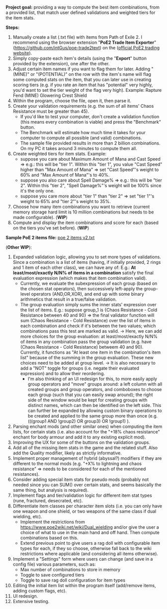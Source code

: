 ﻿**Project goal:** providing a way to compute the best item combinations, from a provided list, that match user defined validations and weighted tiers for the item stats.

**Steps:**
1. Manually create a list (.txt file) with items from Path of Exile 2. I recommend using the browser extension "**PoE2 Trade Item Exporter**" (https://github.com/intGus/poe-trade2text) on the ([official PoE2 trading website](https://www.pathofexile.com/trade2/search/poe2)).
2. Simply copy-paste each item's details (using the "**Export**" button provided by the extension), one after the other.
3. Adjust certain item names if you want to flag them for later.
   Adding "(MINE)" or "(POTENTIAL)" on the row with the item's name will flag some computed stats on the item, that you can later use in creating scoring tiers (e.g. if you rate an item that has "potential" very highly, you'd want to set the tier weight of the flag very high).
   		Example: Rapture Fend (MINE) 
    			 Glowering Crest Shield
4. Within the program, choose the file, open it, then parse it.
5. Create your validation requirements (e.g. the sum of all items' Chaos Resistance must be greater than 45).
   - If you'd like to test your computer, don't create a validation function (this means every combination is viable) and press the "Benchmark" button.
   - The Benchmark will estimate how much time it takes for your computer to compute all possible (and valid) combinations.
   - The sample file provided results in more than 2 billion combinations. On my PC it takes around 3 minutes to compute them all.
7. Create weighted tiers for item stats.
   Example:
   	- suppose you care about Maximum Amount of Mana  and  Cast Speed => e.g.: this will be "tier 1". Within this "tier 1", you value "Cast Speed" higher than "Max Amount of Mana" => set "Cast Speed"'s weight to 60% and "Max Amount of Mana"'s to 40%.
	- suppose you also care about Spell Damage% => e.g.: this will be "tier 2". Within this "tier 2", "Spell Damage%"'s weight will be 100% since it's the only one.
 	- suppose you care more about "tier 1" than "tier 2" => set "tier 1"'s weight to 65% and "tier 2"'s weight to 35%.
8. Choose how many item combinations you want to retrieve (current memory storage hard limit is 10 million combinations but needs to be made configurable). (**WIP**)
9. Compute and display the item combinations and score for each (based on the tiers you've set before). (**WIP**)

**Sample PoE 2 items file:** [poe 2 items v2.txt](https://github.com/user-attachments/files/22846810/poe.2.items.v2.txt)

(**Other WIP**): 
1. Expanded validation logic, allowing you to set more types of validations. Since a combination is a list of items (having, if initially provided, 2 rings and 1 item of each other class), we can have any of:
   E.g.: **At least/most/exactly N/N% of items in a combination** satisfy the final evaluation expression (which makes that item combination valid).
   - Currently, we evaluate the subexpression of each group (based on the chosen stat operators), then successively left-apply the group-level operators (AND,OR,XOR), and end up with some binary arithmetics that result in a true/false validation.
   - The group evaluation simply sums the inner stats' expression over the list of items. E.g.: suppose group_1 is {Chaos Resistance - Cold Resistance between 40 and 90} => the final validator function will sum (Chaos Resistance - Cold Resistance) over the list of
     items in each combination and check if it's between the two values; which combinations pass this test are marked as valid.
   -> Here, we can add more choices for the group evaluation: at least/most/exactly N/N% of items in any combination pass the group validation (e.g. have (Chaos Resistance - Cold Resistance) betweem 40 and 90). Currently, it functions as "At least one item in the combination's item list" because of the summing in the group evaluation. These new choices need to be added at group level.
   -> It is also necessary to add a "NOT" toggle for groups (i.e. negate their evaluated expression) and to allow their reordering.
     - I'm also thinking of an UI redesign for this, to more easily apply group operators and "move" groups around: a left column with all created groups and group operators, and comboboxes to choose each group (such that you can easily swap around); the right side of the window would be kept for creating groups with distinct names, which can then be identified on the left side. This can further be expanded by allowing custom binary operations to be created and applied to the same group more than once (e.g. (((group1 AND !group2) OR group3) OR !group1) ).
2. Parsing enchant mods (and other similar ones) when computing the item lists, for certain stats (i.e. also account for the "+18% chaos resistance" enchant for body armour and add it to any existing explicit mod).
3. Improving the UX for some of the buttons on the validation groups.
4. Add all of the missing item stats in the game and the related stuff. Also add the Quality modifier, likely as strictly informative.
5. Implement proper management of hybrid (abyssal?) modifiers if they are different to the normal mods (e.g. "+X% to lightning and chaos resistance" => needs to be considered for each of the mentioned resistances).
6. Consider adding special item stats for pseudo mods (probably not needed since you can SUM() over certain stats, and seems basically the same thing, but analysis is required).
7. Implement flags and tier/validation logic for different item stat types (rune, fractured, desecrated, etc).
8. Differentiate item classes per character item slots (i.e. you can only have one weapon and one shield, or two weapons of the same class if dual wielding, etc).
    - Implement the restrictions from https://www.poe2wiki.net/wiki/Dual_wielding and/or give the user a choice of what to use in the main hand and off hand. Then compute combinations based on this.
    - Extend previous point to give users a rag doll with configurable item types for each, if they so choose, otherwise fall back to the wiki restrictions where applicable (and considering all items otherwise).
9. Implement a "Settings" form where users can change (and save in a config file) various parameters, such as:
   - Max number of combinations to store in memory
   - Toggle to save configured tiers
   - Toggle to save rag doll configuration for item types
10. Editing the initial item list within the program itself (add/remove items, adding custom flags, etc).
11. UI redesign.
12. Extensive testing.
